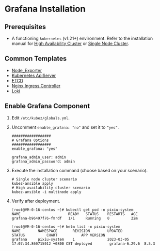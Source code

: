 # Grafana Installation

## Prerequisites

- A functioning `kubernetes` (v1.21+) environment. Refer to the installation manual for [High Availability Cluster](../install/multinode.md) or [Single Node Cluster](../install/all-in-one.md).

## Common Templates

- [Node_Exporter](https://grafana.com/grafana/dashboards/1860-node-exporter-full/)
- [Kubernetes ApiServer](https://grafana.com/grafana/dashboards/12006-kubernetes-apiserver/)
- [ETCD](https://grafana.com/grafana/dashboards/3070-etcd/)
- [Nginx Ingress Controller](https://grafana.com/grafana/dashboards/9614-nginx-ingress-controller/)
- [Loki](https://grafana.com/grafana/dashboards/14055-loki-stack-monitoring-promtail-loki/)

## Enable Grafana Component

1. Edit `/etc/kubez/globals.yml`.

2. Uncomment `enable_grafana: "no"` and set it to `"yes"`.

    ```shell
    ##################
    # Grafana Options
    ##################
    enable_grafana: "yes"

    grafana_admin_user: admin
    grafana_admin_password: admin
    ```

3. Execute the installation command (choose based on your scenario).

    ```shell
    # Single node cluster scenario
    kubez-ansible apply
    # High availability cluster scenario
    kubez-ansible -i multinode apply
    ```

4. Verify after deployment.

    ```shell
    [root@VM-0-16-centos ~]# kubectl get pod -n pixiu-system
    NAME                      READY   STATUS    RESTARTS   AGE
    grafana-b96497f76-fmrdf   1/1     Running   0          22m

    [root@VM-0-16-centos ~]# helm list -n pixiu-system
    NAME        NAMESPACE       REVISION        UPDATED                                 STATUS          CHART           APP VERSION
    grafana     pixiu-system    1               2023-03-05 17:07:34.860715012 +0800 CST deployed        grafana-6.29.6  8.5.3
    ```
